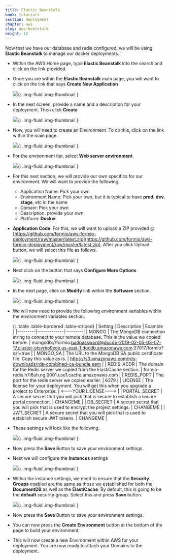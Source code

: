 ```yaml
---
title: Elastic Beanstalk
book: tutorials
section: deployment
chapter: aws
slug: aws-beanstalk
weight: 12
---
```

Now that we have our database and redis configured, we will be using **Elastic Beanstalk** to manage our docker deployments.

 - Within the AWS Home page, type **Elastic Beanstalk** into the search and click on the link provided.
 - Once you are within the **Elastic Beanstalk** main page, you will want to click on the link that says **Create New Application**
 
    ![](/assets/img/integrations/aws/eb/ebcreate.png){: .img-fluid .img-thumbnail }
 
 - In the next screen, provide a name and a description for your deployment. Then click **Create**
 
    ![](/assets/img/integrations/aws/eb/ebcreatepage.png){: .img-fluid .img-thumbnail }
   
 - Now, you will need to create an Environment. To do this, click on the link within the main page.
 
    ![](/assets/img/integrations/aws/eb/ebcreateenv.png){: .img-fluid .img-thumbnail }
   
 - For the environment tier, select **Web server environment**
 
    ![](/assets/img/integrations/aws/eb/ebselectenv.png){: .img-fluid .img-thumbnail }
   
 - For this next section, we will provide our own specifics for our environment. We will want to provide the following.
   - Application Name: Pick your own
   - Environment Name: Pick your own, but it is typical to have **prod**, **dev**, **stage**, etc in the name
   - Domain: Pick your own
   - Description: provide your own.
   - Platform: **Docker**
 
 - **Application Code**: For this, we will want to upload a ZIP provided @ [https://github.com/formio/aws-formio-deployment/raw/master/latest.zip](https://github.com/formio/aws-formio-deployment/raw/master/latest.zip). After you click Upload button, we will select this file as follows.
 
    ![](/assets/img/integrations/aws/eb/ebupload.png){: .img-fluid .img-thumbnail }
   
 - Next click on the button that says **Configure More Options**
 
    ![](/assets/img/integrations/aws/eb/ebmoreoptions.png){: .img-fluid .img-thumbnail }
   
 - In the next page, click on **Modify** link within the **Software** section.
 
    ![](/assets/img/integrations/aws/eb/ebsoftware.png){: .img-fluid .img-thumbnail }
   
 - We will now need to provide the following environment variables within the environment variables section.
 
   {: .table .table-bordered .table-striped}
   | Setting | Description | Example |
   |---------|-------------|---------|
   | MONGO | The MongoDB connection string to connect to your remote database. This is the value we copied before. | mongodb://formio:badpassword@docdb-2019-02-05-03-07-17.cluster-otsyrtio9xoe.us-east-1.docdb.amazonaws.com:27017/formio?ssl=true |
   | MONGO_SA | The URL to the MongoDB SA public certificate file. Copy this value as is. | https://s3.amazonaws.com/rds-downloads/rds-combined-ca-bundle.pem |
   | REDIS_ADDR | The domain for the Redis server we copied from the ElastiCache section. | formio-redis.h7i6uh.ng.0001.use1.cache.amazonaws.com |
   | REDIS_PORT | The port for the redis server we copied earlier. | 6379 |
   | LICENSE | The license for your deployment. You will get this when you upgrade a project to Enterprise. | <---YOUR LICENSE---> |
   | PORTAL_SECRET | A secure secret that you will pick that is secure to establish a secure portal connection. | CHANGEME |
   | DB_SECRET | A secure secret that you will pick that is used to encrypt the project settings. | CHANGEME |
   | JWT_SECRET | A secure secret that you will pick that is used to establish secure JWT tokens. | CHANGEME |

 - These settings will look like the following.
 
    ![](/assets/img/integrations/aws/eb/ebenv.png){: .img-fluid .img-thumbnail }

 - Now press the **Save** Button to save your environment settings.
 - Next we will configure the **Instances** settings
    
    ![](/assets/img/integrations/aws/eb/ebinstances.png){: .img-fluid .img-thumbnail }
    
 - Within the instance settings, we need to ensure that the **Security Groups** enabled are the same as those we established for both the **DocumentDB** as well as the **ElastiCache**. By default, this is going to be the **default** security group. Select this and press **Save** button.
 
    ![](/assets/img/integrations/aws/eb/ec2securitygroups.png){: .img-fluid .img-thumbnail }
 
 - Now press the **Save** Button to save your environment settings.
 - You can now press the **Create Environment** button at the bottom of the page to build your environment.
 - This will now create a new Environment within AWS for your deployment. You are now ready to attach your Domains to the deployment.


